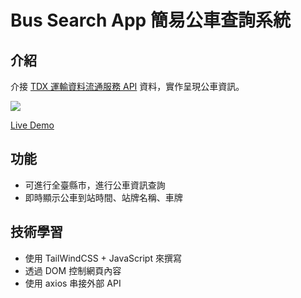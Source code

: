 # Bus Search App 簡易公車查詢系統

## 介紹
介接 [TDX 運輸資料流通服務 API](https://tdx.transportdata.tw/) 資料，實作呈現公車資訊。

![](https://imgur.com/AmdebcT)

[Live Demo](https://a3216lucy.github.io/bus_search_app/)

## 功能
- 可進行全臺縣市，進行公車資訊查詢
- 即時顯示公車到站時間、站牌名稱、車牌

## 技術學習
- 使用 TailWindCSS + JavaScript 來撰寫
- 透過 DOM 控制網頁內容
- 使用 axios 串接外部 API
 
